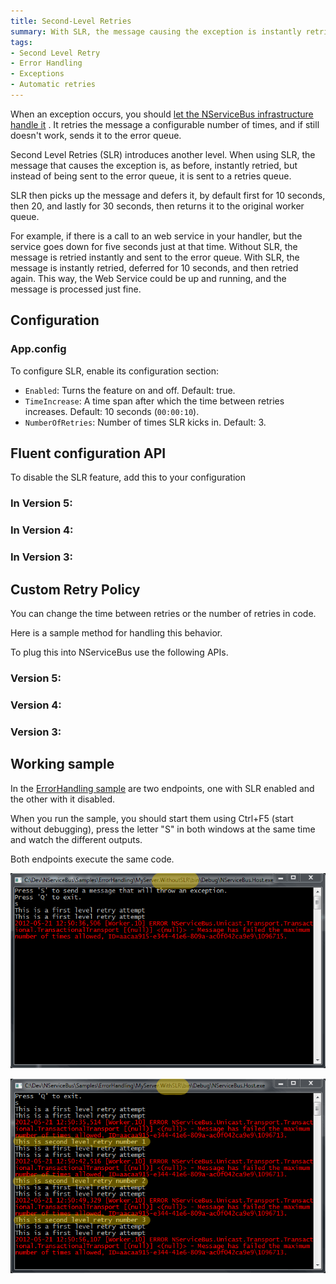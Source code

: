 ```yaml
---
title: Second-Level Retries
summary: With SLR, the message causing the exception is instantly retried via a retries queue instead of an error queue.
tags:
- Second Level Retry 
- Error Handling
- Exceptions
- Automatic retries
---
```


When an exception occurs, you should [let the NServiceBus infrastructure handle it](how-do-i-handle-exceptions.md) . It retries the message a configurable number of times, and if still doesn't work, sends it to the error queue.

Second Level Retries (SLR) introduces another level. When using SLR, the message that causes the exception is, as before, instantly retried, but instead of being sent to the error queue, it is sent to a retries queue.

SLR then picks up the message and defers it, by default first for 10 seconds, then 20, and lastly for 30 seconds, then returns it to the original worker queue.

For example, if there is a call to an web service in your handler, but the service goes down for five seconds just at that time. Without SLR, the message is retried instantly and sent to the error queue. With SLR, the message is instantly retried, deferred for 10 seconds, and then retried again. This way, the Web Service could be up and running, and the message is processed just fine.

## Configuration

### App.config

To configure SLR, enable its configuration section:

<!-- import SecondLevelRetiesAppConfigV5 -->

 *  `Enabled`: Turns the feature on and off. Default: true.
 *  `TimeIncrease`: A time span after which the time between retries increases. Default: 10 seconds (`00:00:10`).
 *  `NumberOfRetries`: Number of times SLR kicks in. Default: 3.

## Fluent configuration API

To disable the SLR feature, add this to your configuration 

### In Version 5:

<!-- import SecondLevelRetriesDisableV5 -->

### In Version 4:

<!-- import SecondLevelRetriesDisableV4 -->

### In Version 3:

<!-- import SecondLevelRetriesDisableV3 -->

## Custom Retry Policy

You can change the time between retries or the number of retries in code.

Here is a sample method for handling this behavior.

<!-- import SecondLevelRetriesCustomPolicyHandlerV4 -->

To plug this into NServiceBus use the following APIs.
### Version 5:

<!-- import SecondLevelRetriesCustomPolicyV5 -->

### Version 4:

<!-- import SecondLevelRetriesCustomPolicyV4 -->

### Version 3:

<!-- import SecondLevelRetriesCustomPolicyV3 -->

## Working sample 

In the [ErrorHandling sample](https://github.com/Particular/NServiceBus.Msmq.Samples/tree/master/ErrorHandling) are two endpoints, one with SLR enabled and the other with it disabled.

When you run the sample, you should start them using Ctrl+F5 (start without debugging), press the letter "S" in both windows at the same time and watch the different outputs.

Both endpoints execute the same code.

![](slr1.png) 

![](slr2.png)

